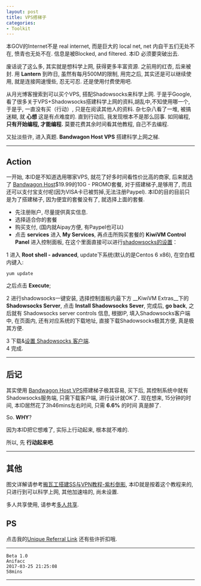 ```yaml
---
layout: post
title: VPS搭梯子
categories:
- Toolkit
---
```


本GOV的Internet不是 real internet, 而是巨大的 local net, net 内自干五们无处不在, 愤青也无处不在. 信息是被Blocked, and filtered. 本ID 必须要突破出去.

废话说了这么多, 其实就是想科学上网, 获得更多丰富资源. 之前用的红杏, 后来被封. 用 __Lantern__ 到昨日, 虽然有每月500M的限制, 用完之后, 其实还是可以继续使用, 就是连接网速慢些, 忍无可忍. 还是使用付费使用吧.

从月光博客搜索到可以买个VPS, 搭配Shadowsocks来科学上网. 于是乎Google, 看了很多关于VPS+Shadowsocks搭建科学上网的资料,胡乱中,不知使用哪一个, 于是乎, 一直没有买（行动）, 只是在阅读其他人的资料. 杂七杂八看了一堆, 被搞迷糊, 就 __心想__ 这是有点难度的. 直到行动后, 我发现根本不是那么回事. 如同编程, __只有开始编程, 才能编程.__ 莫要花费其余时间看其他教程, 自己不去编程.

又扯淡些许, 进入真题. __Bandwagon Host VPS__ 搭建科学上网之梯.

---

## Action

一开始, 本ID是不知道选用哪家VPS, 就花了好多时间看性价比高的商家, 后来就选了 [Bandwagon Host][1]$19.99的10G - PROMO套餐, 对于搭建梯子,是够用了, 而且还可以支付宝支付呢(因为VISA卡已被剪掉,无法注册Paypel). 本ID的目的目前只是为了搭建梯子, 因为便宜的套餐没有了, 就选择上面的套餐.  

- 先注册账户, 尽量提供真实信息. 
- 选择适合你的套餐
- 购买支付, (国内就Aipay方便, 有Paypel也可以)
- 点击 __services__ 进入 __My Services__, 再点击所购买套餐的 __KiwiVM Control Panel__ 进入控制面板, 在这个里面直接可以进行[shadowsocks的设置][2]：

1 进入 __Root shell - advanced__, update下系统(默认的是Centos 6 x86), 在空白框内键入:

    yum update

之后点击 __Execute__;

2 进行shadowsocks一键安装, 选择控制面板内最下方 __KiwiVM Extras__下的 __Shadowsocks Server__, 点击 __Install Shadowsocks Sever__, 完成后, __go back__, 之后就有 Shadowsocks server controls 信息, 根据IP, 填入Shadowsocks客户端中, 在页面内, 还有对应系统的下载地址, 直接下载Shadowsocks极其方便, 真是极其方便.     

3 下载&[设置 Shadowsocks 客户端][2].  
4 完成.

---

## 后记

其实使用 [Bandwagon Host VPS][1]搭建梯子极其容易, 买下后, 其控制系统中就有Shadowsocks服务端, 只需下载客户端, 进行设计就OK了.  现在想来, 15分钟的时间, 本ID居然花了3h46mins左右时间, 只需 __6.6%__ 的时间 真是醉了. 

So. __WHY__?

因为本ID把它想难了, 实际上行动起来, 根本就不难的.

所以, 先 __行动起来吧__.

---

## 其他


图文详解请参考[搬瓦工搭建SS与VPN教程-紫杉倒影][2], 本ID就是按着这个教程来的, 只进行到可以科学上网, 其他加速啥的, 尚未设置. 

多人共享使用, 请参考[多人共享][3].

## PS

点击我的[Unique Referral Link](https://bandwagonhost.com/aff.php?aff=14368) 还有些许折扣哦.

---

    Beta 1.0   
    Anifacc   
    2017-03-25 21:25:08
    58mins

---

[1]:    https://bandwagonhost.com/aff.php?aff=14368
[2]:    https://www.carlstedt.cn/archives/876
[3]:    http://itcoding.tk/2016/06/04/fuckGFW01/#0x05-%E5%A4%9A%E4%BA%BA%E5%85%B1%E4%BA%AB